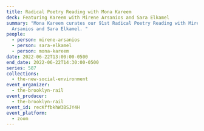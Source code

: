 ```yaml
---
title: Radical Poetry Reading with Mona Kareem
deck: Featuring Kareem with Mirene Arsanios and Sara Elkamel
summary: "Mona Kareem curates our 91st Radical Poetry Reading with Mirene
  Arsanios and Sara Elkamel. "
people:
  - person: mirene-arsanios
  - person: sara-elkamel
  - person: mona-kareem
date: 2022-06-22T13:00:00-0500
end_date: 2022-06-22T14:30:00-0500
series: 587
collections:
  - the-new-social-environment
event_organizer:
  - the-brooklyn-rail
event_producer:
  - the-brooklyn-rail
event_id: recKffbkhW3BSJY4H
event_platform:
  - zoom
---
```

